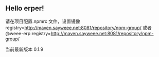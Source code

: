 ## Hello erper!

请在项目配置.npmrc 文件，设置镜像 registry=http://maven.sayweee.net:8081/repository/npm-group/ 或者@weee-erp:registry=http://maven.sayweee.net:8081/repository/npm-group/

当前最新版本 0.1.9
